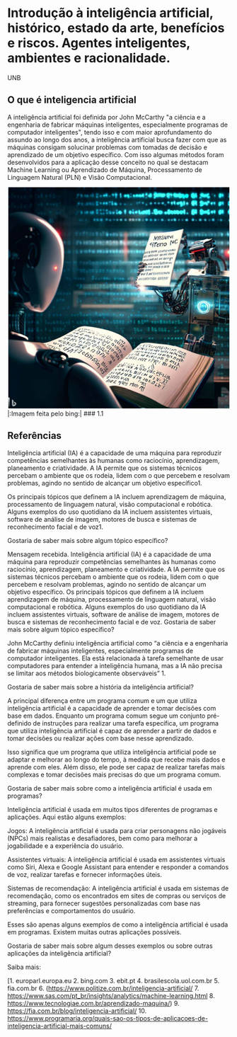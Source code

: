 # Introdução à inteligência artificial, histórico, estado da arte, benefícios e riscos. Agentes inteligentes, ambientes e racionalidade.
 
 UNB


## O que é inteligencia artificial
  
A inteligência artificial foi definida por John McCarthy "a ciência e a engenharia de fabricar máquinas inteligentes, especialmente programas de computador inteligentes", tendo isso e com maior aprofundamento do assundo ao longo dos anos, a inteligência artificial busca fazer com que as máquinas consigam solucinar problemas com tomadas de decisão e aprendizado de um objetivo específico. Com isso algumas métodos foram desenvolvidos para a aplicação desse conceito no qual se destacam  Machine Learning ou Aprendizado de Máquina, Processamento de Linguagem Natural (PLN) e Visão Computacional.

<div align="center">
<img src="Imagens/img_robot1.jpg" width="500px" />
 
</div>
|:Imagem feita pelo bing:|
### 1.1  




## Referências

Inteligência artificial (IA) é a capacidade de uma máquina para reproduzir competências semelhantes às humanas como raciocínio, aprendizagem, planeamento e criatividade. A IA permite que os sistemas técnicos percebam o ambiente que os rodeia, lidem com o que percebem e resolvam problemas, agindo no sentido de alcançar um objetivo específico1.

Os principais tópicos que definem a IA incluem aprendizagem de máquina, processamento de linguagem natural, visão computacional e robótica. Alguns exemplos do uso quotidiano da IA incluem assistentes virtuais, software de análise de imagem, motores de busca e sistemas de reconhecimento facial e de voz1.

Gostaria de saber mais sobre algum tópico específico?

Mensagem recebida. Inteligência artificial (IA) é a capacidade de uma máquina para reproduzir competências semelhantes às humanas como raciocínio, aprendizagem, planeamento e criatividade. A IA permite que os sistemas técnicos percebam o ambiente que os rodeia, lidem com o que percebem e resolvam problemas, agindo no sentido de alcançar um objetivo específico. Os principais tópicos que definem a IA incluem aprendizagem de máquina, processamento de linguagem natural, visão computacional e robótica. Alguns exemplos do uso quotidiano da IA incluem assistentes virtuais, software de análise de imagem, motores de busca e sistemas de reconhecimento facial e de voz. Gostaria de saber mais sobre algum tópico específico?


John McCarthy definiu inteligência artificial como “a ciência e a engenharia de fabricar máquinas inteligentes, especialmente programas de computador inteligentes. Ela está relacionada à tarefa semelhante de usar computadores para entender a inteligência humana, mas a IA não precisa se limitar aos métodos biologicamente observáveis” 1.

Gostaria de saber mais sobre a história da inteligência artificial?

A principal diferença entre um programa comum e um que utiliza inteligência artificial é a capacidade de aprender e tomar decisões com base em dados. Enquanto um programa comum segue um conjunto pré-definido de instruções para realizar uma tarefa específica, um programa que utiliza inteligência artificial é capaz de aprender a partir de dados e tomar decisões ou realizar ações com base nesse aprendizado.

Isso significa que um programa que utiliza inteligência artificial pode se adaptar e melhorar ao longo do tempo, à medida que recebe mais dados e aprende com eles. Além disso, ele pode ser capaz de realizar tarefas mais complexas e tomar decisões mais precisas do que um programa comum.

Gostaria de saber mais sobre como a inteligência artificial é usada em programas?

Inteligência artificial é usada em muitos tipos diferentes de programas e aplicações. Aqui estão alguns exemplos:

Jogos: A inteligência artificial é usada para criar personagens não jogáveis (NPCs) mais realistas e desafiadores, bem como para melhorar a jogabilidade e a experiência do usuário.

Assistentes virtuais: A inteligência artificial é usada em assistentes virtuais como Siri, Alexa e Google Assistant para entender e responder a comandos de voz, realizar tarefas e fornecer informações úteis.

Sistemas de recomendação: A inteligência artificial é usada em sistemas de recomendação, como os encontrados em sites de compras ou serviços de streaming, para fornecer sugestões personalizadas com base nas preferências e comportamentos do usuário.

Esses são apenas alguns exemplos de como a inteligência artificial é usada em programas. Existem muitas outras aplicações possíveis.

Gostaria de saber mais sobre algum desses exemplos ou sobre outras aplicações da inteligência artificial?


Saiba mais:

[1. europarl.europa.eu
2. bing.com
3. ebit.pt
4. brasilescola.uol.com.br
5. fia.com.br
6. (https://www.politize.com.br/inteligencia-artificial/
7. https://www.sas.com/pt_br/insights/analytics/machine-learning.html
8. https://www.tecnologiae.com.br/aprendizado-maquina/)
9. https://fia.com.br/blog/inteligencia-artificial/
10. https://www.programaria.org/quais-sao-os-tipos-de-aplicacoes-de-inteligencia-artificial-mais-comuns/
